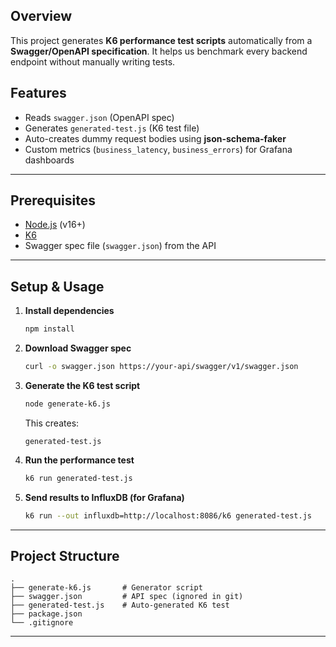 ## Overview

This project generates **K6 performance test scripts** automatically from a **Swagger/OpenAPI specification**.
It helps us benchmark every backend endpoint without manually writing tests.

## Features

* Reads `swagger.json` (OpenAPI spec)
* Generates `generated-test.js` (K6 test file)
* Auto-creates dummy request bodies using **json-schema-faker**
* Custom metrics (`business_latency`, `business_errors`) for Grafana dashboards

---

## Prerequisites

* [Node.js](https://nodejs.org) (v16+)
* [K6](https://k6.io/docs/getting-started/installation)
* Swagger spec file (`swagger.json`) from the API

---

## Setup & Usage

1. **Install dependencies**

   ```bash
   npm install
   ```

2. **Download Swagger spec**

   ```bash
   curl -o swagger.json https://your-api/swagger/v1/swagger.json
   ```

3. **Generate the K6 test script**

   ```bash
   node generate-k6.js
   ```

   This creates:

   ```
   generated-test.js
   ```

4. **Run the performance test**

   ```bash
   k6 run generated-test.js
   ```

5. **Send results to InfluxDB (for Grafana)**

   ```bash
   k6 run --out influxdb=http://localhost:8086/k6 generated-test.js
   ```

---

## Project Structure

```
.
├── generate-k6.js       # Generator script
├── swagger.json         # API spec (ignored in git)
├── generated-test.js    # Auto-generated K6 test
├── package.json
└── .gitignore
```

---


